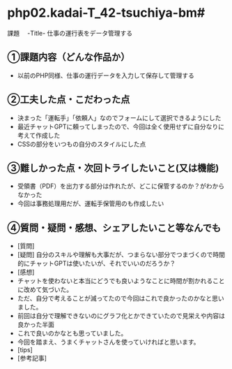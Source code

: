 # php02.kadai-T_42-tsuchiya-bm# 
課題　 -Title-
仕事の運行表をデータ管理する
## ①課題内容（どんな作品か）
- 以前のPHP同様、仕事の運行データを入力して保存して管理する

## ②工夫した点・こだわった点
- 決まった「運転手」「依頼人」なのでフォームにして選択できるようにした
- 最近チャットGPTに頼ってしまったので、今回は全く使用せずに自分なりに考えて作成した
- CSSの部分をいつもの自分のスタイルにした点

## ③難しかった点・次回トライしたいこと(又は機能)
- 受領書（PDF）を出力する部分は作れたが、どこに保管するのか？がわからなかった
- 今回は事務処理用だが、運転手保管用のも作成したい

## ④質問・疑問・感想、シェアしたいこと等なんでも
- [質問]
- [疑問]
  自分のスキルや理解も大事だが、つまらない部分でつまづくので時間的にチャットGPTは使いたいが、それでいいのだろうか？
- [感想]
- チャットを使わないと本当にどうでも良いようなことに時間が割かれることに改めて気づいた。
- ただ、自分で考えることが減ってたので今回はこれで良かったのかなと思いました。
- 前回は自分で理解できないのにグラフ化とかできていたので見栄えや内容は良かった半面
- これで良いのかなとも思っていました。
- 今回を踏まえ、うまくチャットさんを使っていければと思います。
- [tips]
- [参考記事]
